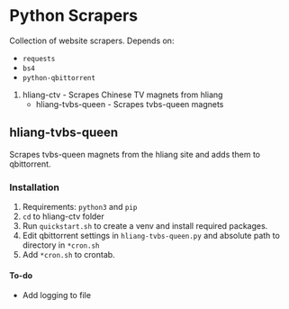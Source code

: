 # Python Scrapers
Collection of website scrapers.
Depends on:
- `requests`
- `bs4`
- `python-qbittorrent`

1. hliang-ctv - Scrapes Chinese TV magnets from hliang
   - hliang-tvbs-queen - Scrapes tvbs-queen magnets

## hliang-tvbs-queen
Scrapes tvbs-queen magnets from the hliang site and adds them to qbittorrent. 

### Installation
1. Requirements: `python3` and `pip`
2. `cd` to hliang-ctv folder
3. Run `quickstart.sh` to create a venv and install required packages.
4. Edit qbittorrent settings in `hliang-tvbs-queen.py` and absolute path to directory in `*cron.sh`
5. Add `*cron.sh` to crontab.

#### To-do
- Add logging to file